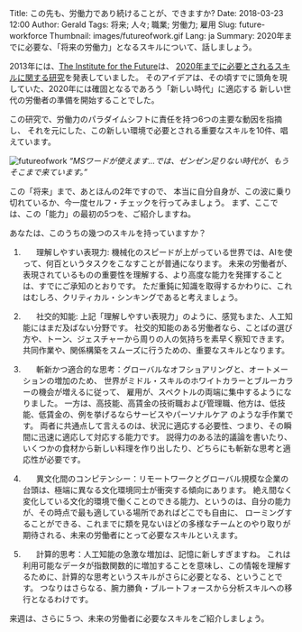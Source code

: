 Title: この先も、労働力であり続けることが、できますか?
Date: 2018-03-23 12:00
Author: Gerald
Tags: 将来; 人々; 職業; 労働力; 雇用
Slug: future-workforce
Thumbnail: images/futureofwork.gif
Lang: ja
Summary: 2020年までに必要な、「将来の労働力」となるスキルについて、話しましょう。

2013年には、[The Institute for the Future](http://www.iftf.org/home/)は、
[2020年までに必要とされるスキルに関する研究](http://cdn.theatlantic.com/static/front/docs/sponsored/phoenix/future_work_skills_2020.pdf)を発表していました。
そのアイデアは、その頃すでに頭角を現していた、2020年には確固となるであろう「新しい時代」に適応する
新しい世代の労働者の準備を開始することでした。

この研究で、労働力のパラダイムシフトに責任を持つ6つの主要な動因を指摘し、
それを元にした、この新しい環境で必要とされる重要なスキルを10件、唱えています。

![futureofwork](/images/futureofwork.gif)
_“MSワードが使えます…では、ゼンゼン足りない時代が、もうそこまで来ています。”_

この「将来」まで、あとほんの2年ですので、
本当に自分自身が、この波に乗り切れているか、今一度セルフ・チェックを行ってみましょう。
まず、ここでは、この「能力」の最初の5つを、ご紹介しますね。

あなたは、このうちの幾つのスキルを持っていますか？

1.       理解しやすい表現力: 機械化のスピードが上がっている世界では、AIを使って、何百というタスクをこなすことが普通になります。
未来の労働者が、表現されているものの重要性を理解する、より高度な能力を発揮することは、すでにご承知のとおりです。
ただ重鈍に知識を取得するかわりに、これはむしろ、クリティカル・シンキングであると考えましょう。


2.       社交的知能: 上記「理解しやすい表現力」のように、感覚もまた、人工知能にはまだ及ばない分野です。
社交的知能のある労働者なら、ことばの選び方や、トーン、ジェスチャーから周りの人の気持ちを素早く察知できます。
共同作業や、関係構築をスムーズに行うための、重要なスキルとなります。

3.       斬新かつ適合的な思考：グローバルなオフショアリングと、オートメーションの増加のため、
世界がミドル・スキルのホワイトカラーとブルーカラーの機会が増えるに従って、
雇用が、スペクトルの両端に集中するようになりました。
一方は、高技能、高賃金の技術職および管理職、他方は、低技能、低賃金の、例を挙げるならサービスやパーソナルケア
のような手作業です。
両者に共通点して言えるのは、状況に適応する必要性、つまり、その瞬間に迅速に適応して対応する能力です。
説得力のある法的議論を書いたり、いくつかの食材から新しい料理を作り出したり、どちらにも斬新な思考と適応性が必要です。

4.       異文化間のコンピテンシー：リモートワークとグローバル規模な企業の台頭は、極端に異なる文化環境同士が衝突する傾向にあります。
絶え間なく変化している文化的環境で働くことのできる能力、というのは、自分の能力が、その時点で最も適している場所であればどこでも自由に、
ローミングすることができる、これまでに類を見ないほどの多様なチームとのやり取りが期待される、未来の労働者にとって必要なスキルといえます。

5.       計算的思考：人工知能の急激な増加は、記憶に新しすぎますね。
これは利用可能なデータが指数関数的に増加することを意味し、この情報を理解するために、計算的な思考というスキルがさらに必要となる、ということです。
つなりはさらなる、腕力勝負・ブルートフォースから分析スキルへの移行となるわけです。
 
 来週は、さらに５つ、未来の労働者に必要なスキルをご紹介しましょう。

